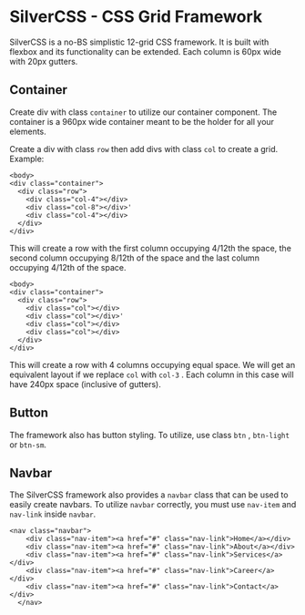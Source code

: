 
# SilverCSS - CSS Grid Framework

SilverCSS is a no-BS simplistic 12-grid CSS framework. It is built with flexbox and its functionality can be extended. Each column is 60px wide with 20px gutters.

## Container

Create div with class `container` to utilize our container component. The container is a 960px wide container meant to be the holder for all your elements.

Create a div with class `row` then add divs with class `col` to create a grid.
Example:

    <body>
    <div class="container">
      <div class="row">
        <div class="col-4"></div>
        <div class="col-8"></div>'
        <div class="col-4"></div>
      </div>
    </div>
  </body>

This will create a row with the first column occupying 4/12th the space, the second column occupying 8/12th of the space and the last column occupying 4/12th of the space. 

    <body>
    <div class="container">
      <div class="row">
        <div class="col"></div>
        <div class="col"></div>'
        <div class="col"></div>
        <div class="col"></div>
      </div>
    </div>
  </body>

This will create a row with 4 columns occupying equal space. We will get an equivalent layout if we replace `col` with `col-3` .  Each column in this case will have 240px space (inclusive of gutters).

## Button

The framework also has button styling. To utilize, use class `btn` , `btn-light` or `btn-sm`.

## Navbar

The SilverCSS framework also provides a `navbar` class that can be used to easily create navbars. To utilize `navbar` correctly, you must use `nav-item` and `nav-link` inside `navbar`. 

    <nav class="navbar">
        <div class="nav-item"><a href="#" class="nav-link">Home</a></div>
        <div class="nav-item"><a href="#" class="nav-link">About</a></div>
        <div class="nav-item"><a href="#" class="nav-link">Services</a></div>
        <div class="nav-item"><a href="#" class="nav-link">Career</a></div>
        <div class="nav-item"><a href="#" class="nav-link">Contact</a></div>
      </nav>
